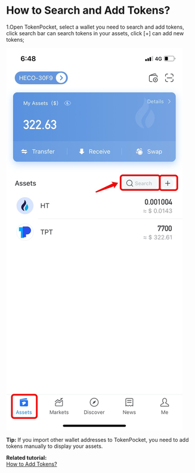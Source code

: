# How to Search and Add Tokens?

1.Open TokenPocket, select a wallet you need to search and add tokens, click search bar can search tokens in your assets, click \[+\] can add new tokens;

![](../.gitbook/assets/tian-jia-dai-bi-1.jpg)

**Tip:** If you import other wallet addresses to TokenPocket, you need to add tokens manually to display your assets.

**Related tutorial:**  
[How to Add Tokens?](https://tphelp.gitbook.io/en/token-management/how-to-add-tokens)

